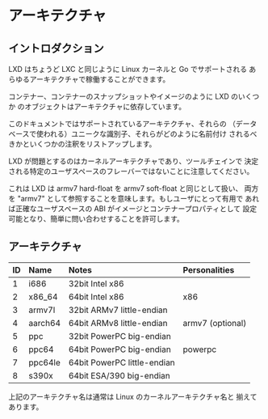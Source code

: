 # アーキテクチャ
<!-- Architectures -->
## イントロダクション <!-- Introduction -->
<!--
LXD just like LXC can run on just about any architecture that's
supported by the Linux kernel and by Go.
-->
LXD はちょうど LXC と同じように Linux カーネルと Go でサポートされる
あらゆるアーキテクチャで稼働することができます。

<!--
Some objects in LXD are tied to an architecture, like the container,
container snapshots and images.
-->
コンテナー、コンテナーのスナップショットやイメージのように LXD のいくつか
のオブジェクトはアーキテクチャに依存しています。

<!--
This document lists all the supported architectures, their unique
identifier (used in the database), how they should be named and some
notes.
-->
このドキュメントではサポートされているアーキテクチャ、それらの
（データベースで使われる）ユニークな識別子、それらがどのように名前付け
されるべきかといくつかの注釈をリストアップします。


<!--
Please note that what LXD cares about is the kernel architecture, not
the particular userspace flavor as determined by the toolchain.
-->
LXD が問題とするのはカーネルアーキテクチャであり、ツールチェインで
決定される特定のユーザスペースのフレーバーではないことに注意してください。

<!--
That means that LXD considers armv7 hard-float to be the same as armv7
soft-float and refers to both as "armv7". If useful to the user, the
exact userspace ABI may be set as an image and container property,
allowing easy query.
-->
これは LXD は armv7 hard-float を armv7 soft-float と同じとして扱い、
両方を "armv7" として参照することを意味します。もしユーザにとって有用で
あれば正確なユーザスペースの ABI がイメージとコンテナープロパティとして
設定可能となり、簡単に問い合わせすることを許可します。

## アーキテクチャ <!-- Architectures -->

ID    | Name          | Notes                           | Personalities
:---  | :---          | :----                           | :------------
1     | i686          | 32bit Intel x86                 |
2     | x86\_64       | 64bit Intel x86                 | x86
3     | armv7l        | 32bit ARMv7 little-endian       |
4     | aarch64       | 64bit ARMv8 little-endian       | armv7 (optional)
5     | ppc           | 32bit PowerPC big-endian        |
6     | ppc64         | 64bit PowerPC big-endian        | powerpc
7     | ppc64le       | 64bit PowerPC little-endian     |
8     | s390x         | 64bit ESA/390 big-endian        |

<!--
The architecture names above are typically aligned with the Linux kernel
architecture names.
-->
上記のアーキテクチャ名は通常は Linux のカーネルアーキテクチャ名と
揃えてあります。

